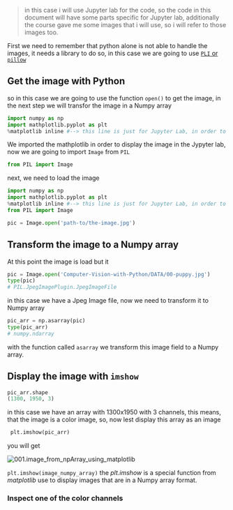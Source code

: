 > in this case i will use Jupyter lab for the code, so the code in this document will have some parts specific for Jupyter lab, additionally the course gave me some images that i will use, so i will refer to those images too.

First we need to remember that python alone is not able to handle the images, it needs a library to do so, in this case we are going to use [`PLI` or `pillow`](https://pillow.readthedocs.io/en/stable/installation.html)

## Get the image with Python

so in this case we are going to use the function `open()` to get the image, in the next step we will transfor the image in a Numpy array

```python
import numpy as np
import mathplotlib.pyplot as plt
%matplotlib inline #--> this line is just for Jupyter Lab, in order to disply images
```
We imported the mathplotlib in order to display the image in the Jypyter lab, now we are going to import `Image` from `PIL`

```python
from PIL import Image
```
 next, we need to load the image

```python
import numpy as np
import mathplotlib.pyplot as plt
%matplotlib inline #--> this line is just for Jupyter Lab, in order to disply images
from PIL import Image

pic = Image.open('path-to/the-image.jpg')

```
## Transform the image to a Numpy array

At this point the image is load but it

```python
pic = Image.open('Computer-Vision-with-Python/DATA/00-puppy.jpg')
type(pic)
# PIL.JpegImagePlugin.JpegImageFile
```

in this case we have a Jpeg Image file, now we need to transform it to Numpy array

```python
pic_arr = np.asarray(pic)
type(pic_arr)
# numpy.ndarray
```

with the function called `asarray` we transform this image field to a Numpy array.

##  Display the image with `imshow`

```python
pic_arr.shape
(1300, 1950, 3)
```
 in this case we have an array with 1300x1950 with 3 channels, this means, that the image is a color image, so, now lest display this array as an image

```python
 plt.imshow(pic_arr)
```
 you will get 

 ![001.image_from_npArray_using_matplotlib](../images/001.image_from_npArray_using_matplotlib.png)

 `plt.imshow(image_numpy_array)` the *plt.imshow* is a special function from  *matplotlib* use to display images that are in a Numpy array format.

 ### Inspect one of the color channels

 